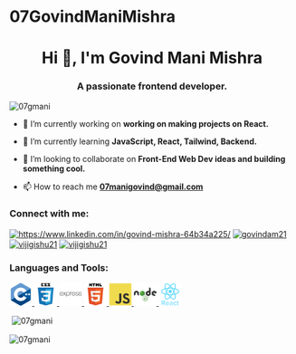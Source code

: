 # 07GovindManiMishra
<h1 align="center">Hi 👋, I'm Govind Mani Mishra</h1>
<h3 align="center">A passionate frontend developer.</h3>

<p align="left"> <img src="https://komarev.com/ghpvc/?username=07gmani&label=Profile%20views&color=0e75b6&style=flat" alt="07gmani" /> </p>

- 🔭 I’m currently working on **working on making projects on React.**

- 🌱 I’m currently learning **JavaScript, React, Tailwind, Backend.**

- 👯 I’m looking to collaborate on **Front-End Web Dev ideas and building something cool.**

- 📫 How to reach me **07manigovind@gmail.com**

<h3 align="left">Connect with me:</h3>
<p align="left">
<a href="https://linkedin.com/in/https://www.linkedin.com/in/govind-mishra-64b34a225/" target="blank"><img align="center" src="https://raw.githubusercontent.com/rahuldkjain/github-profile-readme-generator/master/src/images/icons/Social/linked-in-alt.svg" alt="https://www.linkedin.com/in/govind-mishra-64b34a225/" height="30" width="40" /></a>
<a href="https://www.codechef.com/users/govindam21" target="blank"><img align="center" src="https://cdn.jsdelivr.net/npm/simple-icons@3.1.0/icons/codechef.svg" alt="govindam21" height="30" width="40" /></a>
<a href="https://codeforces.com/profile/vijigishu21" target="blank"><img align="center" src="https://raw.githubusercontent.com/rahuldkjain/github-profile-readme-generator/master/src/images/icons/Social/codeforces.svg" alt="vijigishu21" height="30" width="40" /></a>
<a href="https://www.leetcode.com/vijigishu21" target="blank"><img align="center" src="https://raw.githubusercontent.com/rahuldkjain/github-profile-readme-generator/master/src/images/icons/Social/leet-code.svg" alt="vijigishu21" height="30" width="40" /></a>
</p>

<h3 align="left">Languages and Tools:</h3>
<p align="left"> <a href="https://www.w3schools.com/cpp/" target="_blank" rel="noreferrer"> <img src="https://raw.githubusercontent.com/devicons/devicon/master/icons/cplusplus/cplusplus-original.svg" alt="cplusplus" width="40" height="40"/> </a> <a href="https://www.w3schools.com/css/" target="_blank" rel="noreferrer"> <img src="https://raw.githubusercontent.com/devicons/devicon/master/icons/css3/css3-original-wordmark.svg" alt="css3" width="40" height="40"/> </a> <a href="https://expressjs.com" target="_blank" rel="noreferrer"> <img src="https://raw.githubusercontent.com/devicons/devicon/master/icons/express/express-original-wordmark.svg" alt="express" width="40" height="40"/> </a> <a href="https://www.w3.org/html/" target="_blank" rel="noreferrer"> <img src="https://raw.githubusercontent.com/devicons/devicon/master/icons/html5/html5-original-wordmark.svg" alt="html5" width="40" height="40"/> </a> <a href="https://developer.mozilla.org/en-US/docs/Web/JavaScript" target="_blank" rel="noreferrer"> <img src="https://raw.githubusercontent.com/devicons/devicon/master/icons/javascript/javascript-original.svg" alt="javascript" width="40" height="40"/> </a> <a href="https://nodejs.org" target="_blank" rel="noreferrer"> <img src="https://raw.githubusercontent.com/devicons/devicon/master/icons/nodejs/nodejs-original-wordmark.svg" alt="nodejs" width="40" height="40"/> </a> <a href="https://reactjs.org/" target="_blank" rel="noreferrer"> <img src="https://raw.githubusercontent.com/devicons/devicon/master/icons/react/react-original-wordmark.svg" alt="react" width="40" height="40"/> </a> </p>

<p>&nbsp;<img align="center" src="https://github-readme-stats.vercel.app/api?username=07gmani&show_icons=true&locale=en" alt="07gmani" /></p>

<p><img align="center" src="https://github-readme-streak-stats.herokuapp.com/?user=07gmani&" alt="07gmani" /></p>
